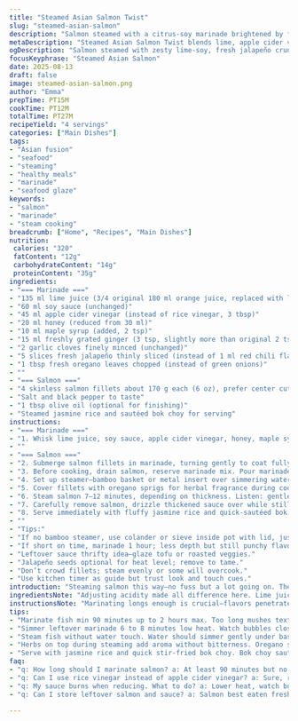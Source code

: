 ```yaml
---
title: "Steamed Asian Salmon Twist"
slug: "steamed-asian-salmon"
description: "Salmon steamed with a citrus-soy marinade brightened by fresh ginger and garlic. Orange juice replaced partly by lime juice for sharper tang; rice vinegar swapped for apple cider for deeper acidity. Honey reduced, swapped partly with maple syrup for extra warmth. Chili flakes replaced by fresh sliced jalapeño, adding crisp heat and crunch. Oregano replaces green onions for herbaceous bite. Salmon skin off, gently steamed to tender flaky perfection, sauce thickened to glaze. Served with jasmine rice and lightly sautéed bok choy. Timings shifted slightly to 7-12 minutes steaming depending on fish thickness. Practical kitchen tips for marinade absorption, steaming setup, and saving leftover sauce."
metaDescription: "Steamed Asian Salmon Twist blends lime, apple cider vinegar, jalapeño heat, and oregano aroma. Layered marinade reduces to syrupy glaze. Served with jasmine rice and bok choy."
ogDescription: "Salmon steamed with zesty lime-soy, fresh jalapeño crunch, and earthy oregano. Glaze thickens to shiny syrup. Flaky texture with jasmine rice and garlicky bok choy."
focusKeyphrase: "Steamed Asian Salmon"
date: 2025-08-13
draft: false
image: steamed-asian-salmon.png
author: "Emma"
prepTime: PT15M
cookTime: PT12M
totalTime: PT27M
recipeYield: "4 servings"
categories: ["Main Dishes"]
tags:
- "Asian fusion"
- "seafood"
- "steaming"
- "healthy meals"
- "marinade"
- "seafood glaze"
keywords:
- "salmon"
- "marinade"
- "steam cooking"
breadcrumb: ["Home", "Recipes", "Main Dishes"]
nutrition: 
 calories: "320"
 fatContent: "12g"
 carbohydrateContent: "14g"
 proteinContent: "35g"
ingredients:
- "=== Marinade ==="
- "135 ml lime juice (3/4 original 180 ml orange juice, replaced with lime)"
- "60 ml soy sauce (unchanged)"
- "45 ml apple cider vinegar (instead of rice vinegar, 3 tbsp)"
- "20 ml honey (reduced from 30 ml)"
- "10 ml maple syrup (added, 2 tsp)"
- "15 ml freshly grated ginger (3 tsp, slightly more than original 2 tsp)"
- "2 garlic cloves finely minced (unchanged)"
- "5 slices fresh jalapeño thinly sliced (instead of 1 ml red chili flakes)"
- "1 tbsp fresh oregano leaves chopped (instead of green onions)"
- ""
- "=== Salmon ==="
- "4 skinless salmon fillets about 170 g each (6 oz), prefer center cut"
- "Salt and black pepper to taste"
- "1 tbsp olive oil (optional for finishing)"
- "Steamed jasmine rice and sautéed bok choy for serving"
instructions:
- "=== Marinade ==="
- "1. Whisk lime juice, soy sauce, apple cider vinegar, honey, maple syrup, grated ginger, garlic, jalapeño, and oregano in a bowl until honey dissolves well. Intense aroma—bright but with warmth from maple and spice sharpness from jalapeños. No settling."
- ""
- "=== Salmon ==="
- "2. Submerge salmon fillets in marinade, turning gently to coat fully. Use a zip-lock bag to save space. Refrigerate at least 90 minutes, up to 2. This soaking infuses sharp citrus tang and layered heat. Not too long or texture breaks down."
- "3. Before cooking, drain salmon, reserve marinade mix. Pour marinade into a small saucepan and bring to simmer. Reduce gently 6–8 minutes until syrupy and thick enough to coat the back of a spoon. Watch carefully—too hot burns sugars, too cold stays runny. Thick sauce clings, shiny glaze."
- "4. Set up steamer—bamboo basket or metal insert over simmering water. Make sure water doesn’t touch fish. Place salmon fillets spaced apart to generate steam evenly. Sprinkle salt and pepper lightly to dry surface."
- "5. Cover fillets with oregano sprigs for herbal fragrance during cooking—replaces green onions’ fresh zing but milder, earthier."
- "6. Steam salmon 7–12 minutes, depending on thickness. Listen: gentle hiss and steam bursts. Fillet colors change from translucent to opaque, slight separation in flakes when gently pressed by finger signals done. Avoid overcooking or firmer texture dries out."
- "7. Carefully remove salmon, drizzle thickened sauce over while still warm. Optional: a small splash of olive oil adds glossy richness."
- "8. Serve immediately with fluffy jasmine rice and quick-sautéed bok choy lightly seasoned with garlic and sesame oil for texture contrast. Bright sauce cuts fat, herbs balance."
- ""
- "Tips:"
- "If no bamboo steamer, use colander or sieve inside pot with lid, just enough water below. Check water level to avoid drying out."
- "If short on time, marinade 1 hour; less depth but still punchy flavor."
- "Leftover sauce thrifty idea—glaze tofu or roasted veggies."
- "Jalapeño seeds optional for heat level; remove to tame."
- "Don’t crowd fillets; steam evenly or some will overcook."
- "Use kitchen timer as guide but trust look and touch cues."
introduction: "Steaming salmon this way—no fuss but a lot going on. The swap to lime juice snags sharper acidity; apple cider vinegar delivers mellow depth instead of plain rice vinegar’s brightness. I’ve been hunting balance between sweet and sour for years; maple syrup joining honey brought that to life, subtle but undeniable. Jalapeño slices provide crunch and fresh heat, better than flakes with awkward burn. Oregano, a gamble over green onions, brings an earthiness that flips expectations. Texture? Firm but yielding. Aroma almost floral with spice and citrus hits filtered through steaming mist. Cooking times don’t lie—watch the fish, not the clock. Steaming water’s hiss cues the stage; gentle poke gives the green light. Mist simple, but potent if done right."
ingredientsNote: "Adjusting acidity made all difference here. Lime juice can overpower if not balanced with sweet components hence maple syrup addition. Apple cider vinegar lends subtle fruity tang but may be swapped back for classic rice vinegar if preferred milder. Jalapeño introduces fresh brightness and crunch missing from flakes—mind your spice tolerance. Oregano steals the spotlight for those who want herbal depth without harsh onion sharpness; green onions can be swapped back but reduce quantity slightly to prevent overwhelming. Salmon—skinless preferred to avoid rubbery texture under steaming. Keep fillets uniform thickness for even cooking. Storage: keep marinade refrigerated, always discard after contact with raw fish. For allergies, soy sauce could be replaced with tamari, gluten-free option."
instructionsNote: "Marinating longs enough is crucial—flavors penetrate without turning fish mushy. Don’t skip simmering marinade; raw marinade dangerous plus reduction concentrates flavors into syrup glaze. Steaming? Water level must stay low; catch any condensation on lid, wipe off to avoid drips onto fish that carry bitter taste. Visual doneness cues—color shifting from translucent pink to opaque, flakes softly part under gentle finger pressure. Undercooked salmon won’t flake easily, overcooked dries out quickly. Start steaming timing when basket placed. Finishing with sauce while fish still warm locks in sheen and flavor. Resting fish in marinade after cooking not recommended; steam short and sweet to retain moisture and texture. Serving suggestions meant to offset richness; jasmine rice and lightly garlicky bok choy add textural and flavor balance, the brighter sides to fatty fish."
tips:
- "Marinate fish min 90 minutes up to 2 hours max. Too long mushes texture, too short gets weak flavor. Use zip-lock bag to avoid space clutter, marinade seeps faster around all surfaces. Always refrigerate during marinating to keep freshness safe. Keep fillets uniform thickness; uneven pieces cook poorly steam inside still raw or dry outside."
- "Simmer leftover marinade 6 to 8 minutes low heat. Watch bubbles close—not roaring boil—avoid burning sugars. Sauce needs coat spoon thickness. If too thin, wait more; too thick? Add splash water, swirl gently. Don’t rush this or get bitter burnt taste. Thickening turns marinade from sharp liquid to sticky glaze holding on fish like varnish."
- "Steam fish without water touch. Water should simmer gently under basket. If water touches salmon, flavor washes out, texture soggy. Bamboo basket or metal insert works. Cover container tightly but lift lid once to check doneness by eye and finger press. Slight flake separation signals done, no guesswork from times alone. Fish keeps steaming after removal from heat; pull early not late."
- "Herbs on top during steaming add aroma without bitterness. Oregano sprigs replace raw green onions’ sharp punch but milder, earthier. Place sprigs gently on fillets before steam; infuses subtle scent. Skip if allergic or dislike herb flavors but note complexity lost. Fresh jalapeño slices bring bursts of crisp heat, seeds optional to modulate spice."
- "Serve with jasmine rice and quick stir-fried bok choy. Bok choy sautéed with garlic and sesame oil adds texture contrast to soft salmon flakes. Sauce cuts fat and balances savory fattiness from fish. Use small olive oil drizzle post-plate for shine and richness if desired but optional. Timing: steam 7 to 12 minutes depending thickness: thicker needs longer, thinner shorter."
faq:
- "q: How long should I marinate salmon? a: At least 90 minutes but no more than 2 hours. Shorter marinade means less flavor absorption. Too long breaks down flesh texture, mushy. Temperature matters—always refrigerate. Bag seals better than bowl; marinade penetrates both sides evenly."
- "q: Can I use rice vinegar instead of apple cider vinegar? a: Sure, rice vinegar milder, less fruity tang. Adjust sweeteners down a bit to compensate. Apple cider brings deeper acidity and fruitiness—choose based on palate. Both acid types alter final flavor profile but work well marinating acidic balance mainly."
- "q: My sauce burns when reducing. What to do? a: Lower heat, watch bubbles carefully, keep stirring gently if needed. Sugars scorch fast if too hot or forgotten. Simmer not boil. Add water splash if thickens too fast. Use heavy-bottomed pan spreads heat better. Remove from heat as soon as syrup coats spoon behind curve."
- "q: Can I store leftover salmon and sauce? a: Salmon best eaten fresh; refrigerated cooked fish lasts 1–2 days max. Sauce can keep longer chilled, tightly sealed, up to 4 days. Reheat sauce slowly to retain glaze consistency. Discard unused marinade that touched raw fish. Freeze salmon if needed but texture suffers—best fresh steaming appreciated."

---
```

